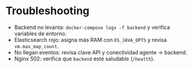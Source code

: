 # Troubleshooting

- Backend no levanta: `docker-compose logs -f backend` y verifica variables de entorno.
- Elasticsearch rojo: asigna más RAM con `ES_JAVA_OPTS` y revisa `vm.max_map_count`.
- No llegan eventos: revisa clave API y conectividad agente -> backend.
- Nginx 502: verifica que `backend` esté saludable (`/health`).
